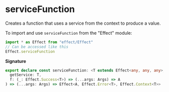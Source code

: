 # serviceFunction

Creates a function that uses a service from the context to produce a value.

To import and use `serviceFunction` from the "Effect" module:

```ts
import * as Effect from "effect/Effect"
// Can be accessed like this
Effect.serviceFunction
```

**Signature**

```ts
export declare const serviceFunction: <T extends Effect<any, any, any>, Args extends Array<any>, A>(
  getService: T,
  f: (_: Effect.Success<T>) => (...args: Args) => A
) => (...args: Args) => Effect<A, Effect.Error<T>, Effect.Context<T>>
```
